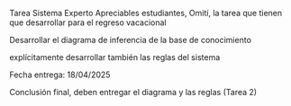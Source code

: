 Tarea Sistema Experto
Apreciables  estudiantes,
Omití, la tarea que tienen que desarrollar para el regreso vacacional
 
Desarrollar el diagrama de inferencia de la base de conocimiento

explícitamente desarrollar también las reglas del sistema


Fecha entrega: 18/04/2025
 
Conclusión final, deben entregar el diagrama y las reglas (Tarea 2)
